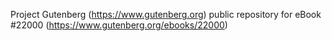 Project Gutenberg (https://www.gutenberg.org) public repository for eBook #22000 (https://www.gutenberg.org/ebooks/22000)
